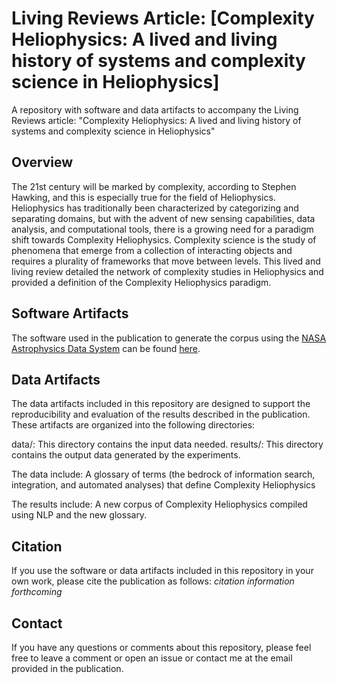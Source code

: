 # Living Reviews Article: [Complexity Heliophysics: A lived and living history of systems and complexity science in Heliophysics]

A repository with software and data artifacts to accompany the Living Reviews article: "Complexity Heliophysics: A lived and living history of systems and complexity science in Heliophysics"

## Overview

The 21st century will be marked by complexity, according to Stephen Hawking, and this is especially true for the field of Heliophysics. Heliophysics has traditionally been characterized by categorizing and separating domains, but with the advent of new sensing capabilities, data analysis, and computational tools, there is a growing need for a paradigm shift towards Complexity Heliophysics. Complexity science is the study of phenomena that emerge from a collection of interacting objects and requires a plurality of frameworks that move between levels. This lived and living review detailed the network of complexity studies in Heliophysics and provided a definition of the Complexity Heliophysics paradigm. 


## Software Artifacts

The software used in the publication to generate the corpus using the [NASA Astrophysics Data System](https://ui.adsabs.harvard.edu/) can be found [here](https://github.com/rmcgranaghan/Helio-KNOW/tree/main/utils).

## Data Artifacts

The data artifacts included in this repository are designed to support the reproducibility and evaluation of the results described in the publication. These artifacts are organized into the following directories:

  data/: This directory contains the input data needed.
  results/: This directory contains the output data generated by the experiments.

The data include: A glossary of terms (the bedrock of information search, integration, and automated analyses) that define Complexity Heliophysics 

The results include: A new corpus of Complexity Heliophysics compiled using NLP and the new glossary. 

## Citation

If you use the software or data artifacts included in this repository in your own work, please cite the publication as follows:
*citation information forthcoming*

## Contact

If you have any questions or comments about this repository, please feel free to leave a comment or open an issue or contact me at the email provided in the publication. 

